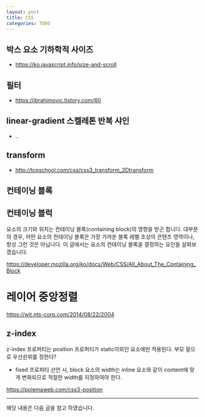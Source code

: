 ```yaml
---
layout: post
title: CSS
categories: TODO
---
```


## 박스 요소 기하학적 사이즈
- https://ko.javascript.info/size-and-scroll

## 필터
- https://ibrahimovic.tistory.com/60

## linear-gradient 스켈레톤 반복 샤인
- ..

## transform
- http://tcpschool.com/css/css3_transform_2Dtransform

## 컨테이닝 블록

## 컨테이닝 블럭
요소의 크기와 위치는 컨테이닝 블록(containing block)의 영향을 받곤 합니다. 대부분의 경우, 어떤 요소의 컨테이닝 블록은 가장 가까운 블록 레벨 조상의 콘텐츠 영역이나, 항상 그런 것은 아닙니다. 이 글에서는 요소의 컨테이닝 블록을 결정하는 요인을 살펴보겠습니다.

https://developer.mozilla.org/ko/docs/Web/CSS/All_About_The_Containing_Block

# 레이어 중앙정렬
https://wit.nts-corp.com/2014/08/22/2004


## z-index
z-index 프로퍼티는 position 프로퍼티가 static이외인 요소에만 적용된다. 부모 밑으로 우선쉰위를 정한다?

- fixed 프로퍼티 선언 시, block 요소의 width는 inline 요소와 같이 content에 맞게 변화되므로 적절한 width를 지정하여야 한다.


https://poiemaweb.com/css3-position


---

해당 내용은 다음 글을 참고 하였습니다.
